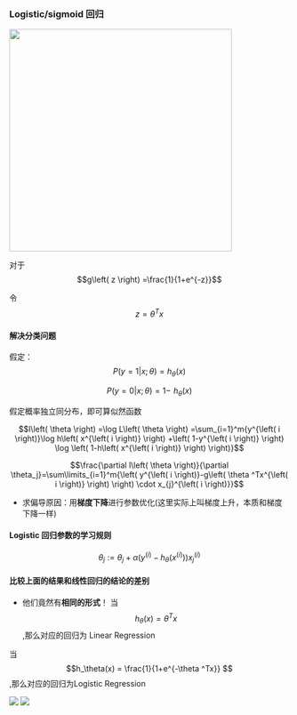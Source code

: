 ### Logistic/sigmoid 回归
<img src="https://note.youdao.com/yws/api/personal/file/WEBb507f48ab63fbae3ce4be0fac29d0d73?method=download&shareKey=5ede37b46ecde29fce258f7fae05f908" width=400>

对于$$g\left( z \right) =\frac{1}{1+e^{-z}}$$

令$$z = \theta^{T} x$$

#### 解决分类问题

假定：$$P\left( y=1|x;\theta \right) \,\,=\,\,h_{\theta}\left( x \right) $$

$$P\left( y=0|x;\theta \right) \,\,=\,\,1 -\,\,h_{\theta}\left( x \right) $$

假定概率独立同分布，即可算似然函数

$$l\left( \theta \right) =\log L\left( \theta \right) =\sum_{i=1}^m{y^{\left( i \right)}\log h\left( x^{\left( i \right)} \right) +\left( 1-y^{\left( i \right)} \right) \log \left( 1-h\left( x^{\left( i \right)} \right) \right)}$$

$$\frac{\partial l\left( \theta \right)}{\partial \theta_j}=\sum\limits_{i=1}^m{\left( y^{\left( i \right)}-g\left( \theta ^Tx^{\left( i \right)} \right) \right) \cdot x_{j}^{\left( i \right)}}$$

- 求偏导原因：用**梯度下降**进行参数优化(这里实际上叫梯度上升，本质和梯度下降一样)

#### Logistic  回归参数的学习规则

$$\theta_j:=\theta_j+\alpha \left( y^{\left( i \right)}-h_{\theta}\left( x^{\left( i \right)} \right) \right) x_{j}^{\left( i \right)}$$

#### 比较上面的结果和线性回归的结论的差别
- 他们竟然有**相同的形式**！
当$$h_\theta(x) = \theta^{T}x$$,那么对应的回归为 Linear Regression

当$$h_\theta(x) =  \frac{1}{1+e^{-\theta ^Tx}}    $$,那么对应的回归为Logistic Regression

<img src="https://note.youdao.com/yws/api/personal/file/WEB5eb0b36143d304c96774a729a1c4cff9?method=download&shareKey=1a1c162ecb801c6e3ff22b1e8f3694e2">


<img src="https://note.youdao.com/yws/api/personal/file/WEB3128124a0dc4747990fa943b5e2ad284?method=download&shareKey=58a6ff223578dd05c9574d42be3a63e5">


